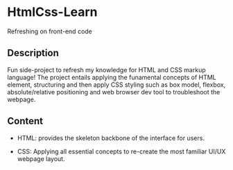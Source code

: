 # HtmlCss-Learn
Refreshing on front-end code

## Description 

Fun side-project to refresh my knowledge for HTML and CSS markup language! The project entails applying the funamental concepts of HTML element, structuring and then apply CSS styling such as box model, flexbox, absolute/relative positioning and web browser dev tool to troubleshoot the webpage.

## Content

* HTML: provides the skeleton backbone of the interface for users.

* CSS: Applying all essential concepts to re-create the most familiar UI/UX webpage layout.